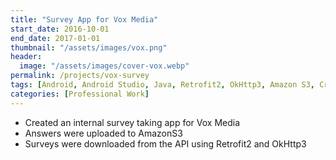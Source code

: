 ```yaml
---
title: "Survey App for Vox Media"
start_date: 2016-10-01
end_date: 2017-01-01
thumbnail: "/assets/images/vox.png"
header:
  image: "/assets/images/cover-vox.webp"
permalink: /projects/vox-survey
tags: [Android, Android Studio, Java, Retrofit2, OkHttp3, Amazon S3, Crashlytics]
categories: [Professional Work]
---
```


- Created an internal survey taking app for Vox Media
- Answers were uploaded to AmazonS3
- Surveys were downloaded from the API using Retrofit2 and OkHttp3
